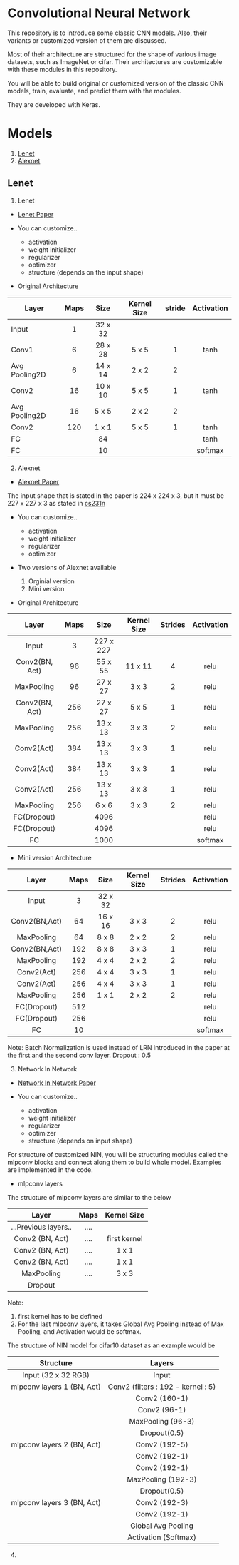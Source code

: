# Convolutional Neural Network

This repository is to introduce some classic CNN models. Also, their variants or customized version of them are discussed. 

Most of their architecture are structured for the shape of various image datasets, such as ImageNet or cifar. 
Their architectures are customizable with these modules in this repository.

You will be able to build original or customized version of the classic CNN models, train, evaluate, and predict them with the modules. 

They are developed with Keras. 

# Models

1. [Lenet](#Lenet)
2. [Alexnet](#Alexnet)

## Lenet
1. Lenet
* [Lenet Paper](http://yann.lecun.com/exdb/publis/pdf/lecun-01a.pdf)

* You can customize..
    - activation
    - weight initializer
    - regularizer
    - optimizer
    - structure (depends on the input shape)
    
* Original Architecture

|Layer           |Maps   |Size   |Kernel Size|stride |Activation|
|----------------|:-----:|:-----:|:---------:|:-----:|:--------:|
|Input           |1      |32 x 32|           |       |          |
|Conv1           |6      |28 x 28|5 x 5      |1      |tanh      |
|Avg Pooling2D   |6      |14 x 14|2 x 2      |2      |          |
|Conv2           |16     |10 x 10|5 x 5      |1      |tanh      |
|Avg Pooling2D   |16     |5 x 5  |2 x 2      |2      |          |
|Conv2           |120    |1 x 1  |5 x 5      |1      |tanh      |
|FC              |       |84     |           |       |tanh      |
|FC              |       |10     |           |       |softmax   |




2. Alexnet
* [Alexnet Paper](https://papers.nips.cc/paper/4824-imagenet-classification-with-deep-convolutional-neural-networks.pdf)

The input shape that is stated in the paper is 224 x 224 x 3, but it must be 227 x 227 x 3 as stated in [cs231n](https://cs231n.github.io/convolutional-networks/)

* You can customize..
    - activation
    - weight initializer
    - regularizer
    - optimizer

* Two versions of Alexnet available
    1. Orginial version
    2. Mini version


* Original Architecture

|Layer          |Maps |Size     |Kernel Size|Strides|Activation|
|:-------------:|:---:|:-------:|:---------:|:-----:|:--------:|
|Input          |3    |227 x 227|           |       |          |
|Conv2(BN, Act) |96   |55 x 55  |11 x 11    |4      |relu      |
|MaxPooling     |96   |27 x 27  |3 x 3      |2      |relu      |
|Conv2(BN, Act) |256  |27 x 27  |5 x 5      |1      |relu      |
|MaxPooling     |256  |13 x 13  |3 x 3      |2      |relu      |
|Conv2(Act)     |384  |13 x 13  |3 x 3      |1      |relu      |
|Conv2(Act)     |384  |13 x 13  |3 x 3      |1      |relu      |
|Conv2(Act)     |256  |13 x 13  |3 x 3      |1      |relu      |
|MaxPooling     |256  |6 x 6    |3 x 3      |2      |relu      |
|FC(Dropout)    |     |4096     |           |       |relu      |
|FC(Dropout)    |     |4096     |           |       |relu      |
|FC             |     |1000     |           |       |softmax   |



* Mini version Architecture

|Layer        |Maps|Size   |Kernel Size|Strides|Activation|
|:-----------:|:--:|:-----:|:---------:|:-----:|:--------:|
|Input        |3   |32 x 32|           |       |          |
|Conv2(BN,Act)|64  |16 x 16|3 x 3      |2      |relu      |
|MaxPooling   |64  |8 x 8  |2 x 2      |2      |relu      |
|Conv2(BN,Act)|192 |8 x 8  |3 x 3      |1      |relu      |
|MaxPooling   |192 |4 x 4  |2 x 2      |2      |relu      |
|Conv2(Act)   |256 |4 x 4  |3 x 3      |1      |relu      |
|Conv2(Act)   |256 |4 x 4  |3 x 3      |1      |relu      |
|MaxPooling   |256 |1 x 1  |2 x 2      |2      |relu      |
|FC(Dropout)  |512 |       |           |       |relu      |
|FC(Dropout)  |256 |       |           |       |relu      |
|FC           |10  |       |           |       |softmax   |


Note: Batch Normalization is used instead of LRN introduced in the paper at the first and the second conv layer. 
Dropout : 0.5

3. Network In Network

* [Network In Network Paper](https://arxiv.org/pdf/1312.4400.pdf)

* You can customize..
    - activation
    - weight initializer
    - regularizer
    - optimizer
    - structure (depends on input shape)
    
For structure of customized NIN, you will be structuring modules called the mlpconv blocks and connect along them to build whole model. Examples are implemented in the code. 


* mlpconv layers

The structure of mlpconv layers are similar to the below


|Layer               |Maps|Kernel Size |
|:------------------:|:--:|:----------:|
|...Previous layers..|....|            |
|Conv2 (BN, Act)     |....|first kernel|
|Conv2 (BN, Act)     |....|1 x 1       |
|Conv2 (BN, Act)     |....|1 x 1       |
|MaxPooling          |....|3 x 3       |
|Dropout             |    |            |

Note: 
1. first kernel has to be defined
2. For the last mlpconv layers, it takes Global Avg Pooling instead of Max Pooling, and Activation would be softmax.  

The structure of NIN model for cifar10 dataset as an example would be


|Structure               | Layers           |
|:----------------------:|:----------------:|
|Input (32 x 32 RGB)     |Input             |
|mlpconv layers 1 (BN, Act)|Conv2 (filters : 192 - kernel : 5)     |
|                        |Conv2 (160-1)     |
|                        |Conv2 (96-1)      |
|                        |MaxPooling (96-3) |
|                        |Dropout(0.5)      |
|mlpconv layers 2 (BN, Act)|Conv2 (192-5)     |
|                        |Conv2 (192-1)     |
|                        |Conv2 (192-1)     |
|                        |MaxPooling (192-3)|
|                        |Dropout(0.5)      |
|mlpconv layers 3 (BN, Act)|Conv2 (192-3)     |
|                        |Conv2 (192-1)     |
|                        |Global Avg Pooling |
|                        |Activation (Softmax)|




4. 